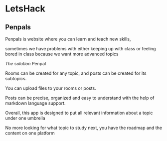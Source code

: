 # LetsHack
## Penpals

Penpals is website where you can learn and teach new skills,

sometimes we have problems with either keeping up with class or feeling bored in class because we want more advanced topics

*The solution*
Penpal

Rooms can be created for any topic, and posts can be created for its subtopics.

You can upload files to your rooms or posts.

Posts can be precise, organized and easy to understand with the help of markdown language support.

Overall, this app is designed to put all relevant information about a topic under one umbrella

No more looking for what topic to study next, you have the roadmap and the content on one platform

